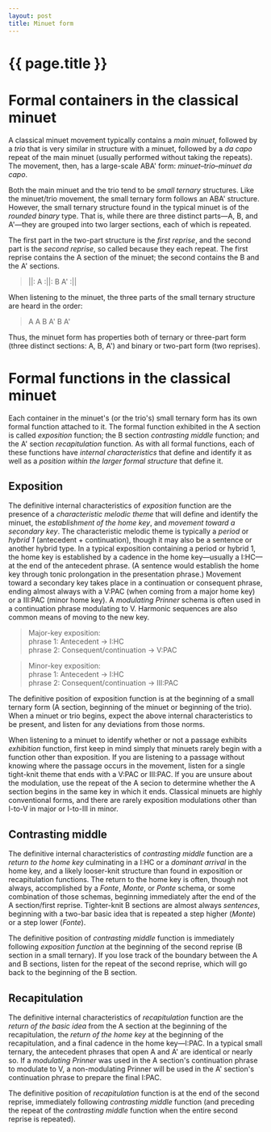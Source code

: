 ```yaml
---
layout: post
title: Minuet form
---
```


{{ page.title }}
================


# Formal containers in the classical minuet #

A classical minuet movement typically contains a *main minuet*, followed by a *trio* that is very similar in structure with a minuet, followed by a *da capo* repeat of the main minuet (usually performed without taking the repeats). The movement, then, has a large-scale ABA' form: *minuet–trio–minuet da capo*.

Both the main minuet and the trio tend to be *small ternary* structures. Like the minuet/trio movement, the small ternary form follows an ABA' structure. However, the small ternary structure found in the typical minuet is of the *rounded binary* type. That is, while there are three distinct parts—A, B, and A'—they are grouped into two larger sections, each of which is repeated. 

The first part in the two-part structure is the *first reprise*, and the second part is the *second reprise*, so called because they each repeat. The first reprise contains the A section of the minuet; the second contains the B and the A' sections.

> ||: A :||: B A' :||

When listening to the minuet, the three parts of the small ternary structure are heard in the order:

> A A B A' B A' 

Thus, the minuet form has properties both of ternary or three-part form (three distinct sections: A, B, A') and binary or two-part form (two reprises).

# Formal functions in the classical minuet #

Each container in the minuet's (or the trio's) small ternary form has its own formal function attached to it. The formal function exhibited in the A section is called *exposition* function; the B section *contrasting middle* function; and the A' section *recapitulation* function. As with all formal functions, each of these functions have *internal characteristics* that define and identify it as well as a *position within the larger formal structure* that define it.

## Exposition ##

The definitive internal characteristics of *exposition* function are the presence of a *characteristic melodic theme* that will define and identify the minuet, the *establishment of the home key*, and *movement toward a secondary key*. The characteristic melodic theme is typically a *period* or *hybrid 1* (antecedent + continuation), though it may also be a sentence or another hybrid type. In a typical exposition containing a period or hybrid 1, the home key is established by a cadence in the home key—usually a I:HC—at the end of the antecedent phrase. (A sentence would establish the home key through tonic prolongation in the presentation phrase.) Movement toward a secondary key takes place in a continuation or consequent phrase, ending almost always with a V:PAC (when coming from a major home key) or a III:PAC (minor home key). A *modulating Prinner* schema is often used in a continuation phrase modulating to V. Harmonic sequences are also common means of moving to the new key.

> Major-key exposition:  
phrase 1: Antecedent → I:HC  
phrase 2: Consequent/continuation → V:PAC

> Minor-key exposition:  
phrase 1: Antecedent → I:HC  
phrase 2: Consequent/continuation → III:PAC

The definitive position of exposition function is at the beginning of a small ternary form (A section, beginning of the minuet or beginning of the trio). When a minuet or trio begins, expect the above internal characteristics to be present, and listen for any deviations from those norms.

When listening to a minuet to identify whether or not a passage exhibits *exhibition* function, first keep in mind simply that minuets rarely begin with a function other than exposition. If you are listening to a passage without knowing where the passage occurs in the movement, listen for a single tight-knit theme that ends with a V:PAC or III:PAC. If you are unsure about the modulation, use the repeat of the A secion to determine whether the A section begins in the same key in which it ends. Classical minuets are highly conventional forms, and there are rarely exposition modulations other than I-to-V in major or I-to-III in minor.

## Contrasting middle ##

The definitive internal characteristics of *contrasting middle* function are a *return to the home key* culminating in a I:HC or a *dominant arrival* in the home key, and a likely looser-knit structure than found in exposition or recapitulation functions. The return to the home key is often, though not always, accomplished by a *Fonte*, *Monte*, or *Ponte* schema, or some combination of those schemas, beginning immediately after the end of the A section/first reprise. Tighter-knit B sections are almost always *sentences*, beginning with a two-bar basic idea that is repeated a step higher (*Monte*) or a step lower (*Fonte*).

The definitive position of *contrasting middle* function is immediately following *exposition function* at the beginning of the second reprise (B section in a small ternary). If you lose track of the boundary between the A and B sections, listen for the repeat of the second reprise, which will go back to the beginning of the B section.

## Recapitulation ##

The definitive internal characteristics of *recapitulation* function are the *return of the basic idea* from the A section at the beginning of the recapitulation, the *return of the home key* at the beginning of the recapitulation, and a final cadence in the home key—I:PAC. In a typical small ternary, the antecedent phrases that open A and A' are identical or nearly so. If a *modulating Prinner* was used in the A section's continuation phrase to modulate to V, a non-modulating Prinner will be used in the A' section's continuation phrase to prepare the final I:PAC.

The definitive position of *recapitulation* function is at the end of the second reprise, immediately following *contrasting middle* function (and preceding the repeat of the *contrasting middle* function when the entire second reprise is repeated).